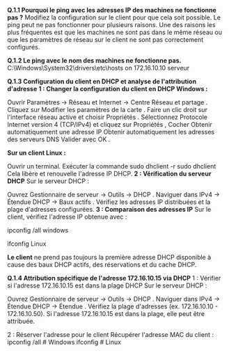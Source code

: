 **Q.1.1 Pourquoi le ping avec les adresses IP des machines ne fonctionne pas ?**
Modifiez la configuration sur le client pour que cela soit possible.
Le ping peut ne pas fonctionner pour plusieurs raisons. Une des raisons les plus fréquentes est que les machines ne sont pas dans le même réseau ou que les paramètres de réseau sur le client ne sont pas correctement configurés.

**Q.1.2 Le ping avec le nom des machines ne fonctionne pas.**
C:\Windows\System32\drivers\etc\hosts 
on 
172.16.10.10 serveur

**Q.1.3 Configuration du client en DHCP et analyse de l'attribution d'adresse**
**1 : Changer la configuration du client en DHCP  Windows :**

Ouvrir Paramètres → Réseau et Internet → Centre Réseau et partage .
Cliquez sur Modifier les paramètres de la carte .
Faire un clic droit sur l'interface réseau active et choisir Propriétés .
Sélectionnez Protocole Internet version 4 (TCP/IPv4) et cliquez sur Propriétés , Cocher 
Obtenir automatiquement une adresse IP
Obtenir automatiquement les adresses des serveurs DNS
Valider avec OK .

**Sur un client Linux :**

Ouvrir un terminal.
Exécuter la commande 
sudo dhclient -r
sudo dhclient
Cela libère et renouvelle l'adresse IP DHCP.
 **2 : Vérification du serveur DHCP**
Sur le serveur DHCP :

Ouvrez Gestionnaire de serveur → Outils → DHCP .
Naviguer dans IPv4 → Étendue DHCP → Baux actifs .
Vérifiez les adresses IP distribuées et la plage d'adresses configurées.
**3 : Comparaison des adresses IP**
Sur le client, vérifiez l'adresse IP obtenue avec :

ipconfig /all windows

ifconfig         Linux 

**Le client** ne prend pas toujours la première adresse DHCP disponible à cause des baux DHCP actifs, des réservations et du cache DHCP.

**Q.1.4 Attribution spécifique de l'adresse 172.16.10.15 via DHCP**
1 : Vérifier si l'adresse 172.16.10.15 est dans la plage DHCP
Sur le serveur DHCP :

Ouvrez Gestionnaire de serveur → Outils → DHCP .
Naviguer dans IPv4 → Étendue DHCP → Étendue .
Vérifiez la plage d'adresses (ex. 172.16.10.10 - 172.16.10.50).
Si l'adresse 172.16.10.15 est dans la plage, elle peut être attribuée.

2 : Réserver l'adresse pour le client
Récupérer l'adresse MAC du client :
ipconfig /all   # Windows
ifconfig        # Linux
